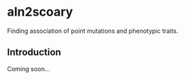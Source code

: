 # aln2scoary
Finding association of point mutations and phenotypic traits.

## Introduction

Coming soon...
